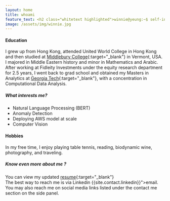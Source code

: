 ```yaml
---
layout: home
title: whoami
feature_text: <h2 class="whitetext highlighted">winnie@yeung:~$ self-intro</h2>
image: /assets/img/winnie.jpg
---
```


#### Education
I grew up from Hong Kong, attended United World College in Hong Kong and then studied at [Middlebury College]({{site.schools.middlebury}}){:target="_blank"} in Vermont, USA. I majored in Middle Eastern history and minor in Mathematics and Arabic.  After working at Fidleity Investments under the equity research department for 2.5 years, I went back to grad school and obtained my Masters in Analytics at [Georgia Tech]({{site.schools.georgiatech}}){:target="_blank"}, with a concentration in Computational Data Analysis. 

##### What interests me?
  * Natural Language Processing (BERT)
  * Anomaly Detection
  * Deploying AWS model at scale 
  * Computer Vision

#### Hobbies
In my free time, I enjoy playing table tennis, reading, biodynamic wine, photography, and traveling. 

##### Know even more about me ?
You can view my updated [resume](https://github.com/vionwinnie/resume/blob/master/winnie-resume.pdf){:target="_blank"} 
<br/>
The best way to reach me is via Linkedin {{site.contact.linkedin}}">email</a>. You may also reach me on social media links listed under the contact me section on the side panel.
